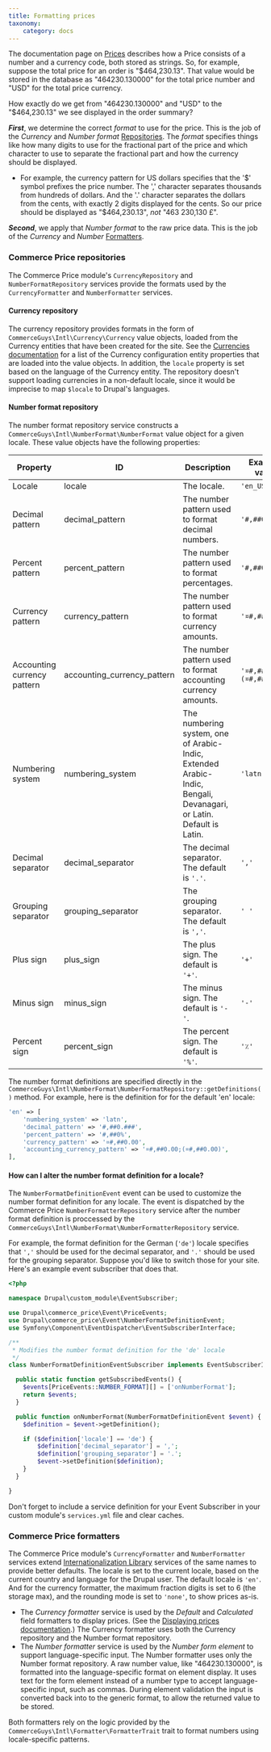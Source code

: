 ```yaml
---
title: Formatting prices
taxonomy:
    category: docs
---
```


The documentation page on [Prices](../prices) describes how a Price consists of a number and a currency code, both stored as strings. So, for example, suppose the total price for an order is "$464,230.13". That value would be stored in the database as "464230.130000" for the total price number and "USD" for the total price currency.

How exactly do we get from "464230.130000" and "USD" to the "$464,230.13" we see displayed in the order summary? 

***First***, we determine the correct *format* to use for the price. This is the job of the *Currency* and *Number format* [Repositories](#commerce-price-repositories). The *format* specifies things like how many digits to use for the fractional part of the price and which character to use to separate the fractional part and how the currency should be displayed.

* For example, the currency pattern for US dollars specifies that the '$' symbol prefixes the price number. The ',' character separates thousands from hundreds of dollars. And the '.' character separates the dollars from the cents, with exactly 2 digits displayed for the cents. So our price should be displayed as "$464,230.13", *not* "463 230,130 £".

***Second***, we apply that *Number format* to the raw price data. This is the job of the *Currency* and *Number* [Formatters](#commerce-price-formatters).

### Commerce Price repositories
The Commerce Price module's `CurrencyRepository` and `NumberFormatRepository` services provide the formats used by the `CurrencyFormatter` and `NumberFormatter` services.

#### Currency repository
The currency repository provides formats in the form of `CommerceGuys\Intl\Currency\Currency` value objects, loaded from the Currency entities that have been created for the site. See the [Currencies documentation](../currencies) for a list of the Currency configuration entity properties that are loaded into the value objects. In addition, the `locale` property is set based on the language of the Currency entity. The repository doesn't support loading currencies in a non-default locale, since it would be imprecise to map `$locale` to Drupal's languages.

#### Number format repository
The number format repository service constructs a `CommerceGuys\Intl\NumberFormat\NumberFormat` value object for a given locale. These value objects have the following properties:

| Property | ID | Description | Example value |
|----------|----|-------------|---------------|
| Locale   | locale | The locale. | `'en_US'` |
| Decimal pattern | decimal_pattern | The number pattern used to format decimal numbers. | `'#,##0.###'` |
| Percent pattern | percent_pattern | The number pattern used to format percentages. | `'#,##0%'` |
| Currency pattern | currency_pattern | The number pattern used to format currency amounts. | `'¤#,##0.00'` |
| Accounting currency pattern | accounting_currency_pattern | The number pattern used to format accounting currency amounts. | `'¤#,##0.00;(¤#,##0.00)'` |
| Numbering system | numbering_system |  The numbering system, one of Arabic-Indic, Extended Arabic-Indic, Bengali, Devanagari, or Latin. Default is Latin. | `'latn'` |
| Decimal separator | decimal_separator | The decimal separator. The default is `'.'`. | `','` |
| Grouping separator | grouping_separator | The grouping separator. The default is `','`. | `' '` |
| Plus sign | plus_sign | The plus sign. The default is `'+'`. | `'‎+‎'` |
| Minus sign | minus_sign | The minus sign. The default is `'-'`. | `'‎-‎'` |
| Percent sign | percent_sign | The percent sign. The default is `'%'`. | `'٪؜'` |

The number format definitions are specified directly in the `CommerceGuys\Intl\NumberFormat\NumberFormatRepository::getDefinitions()` method. For example, here is the definition for for the default 'en' locale:

```php
'en' => [
    'numbering_system' => 'latn',
    'decimal_pattern' => '#,##0.###',
    'percent_pattern' => '#,##0%',
    'currency_pattern' => '¤#,##0.00',
    'accounting_currency_pattern' => '¤#,##0.00;(¤#,##0.00)',
],
```

#### How can I alter the number format definition for a locale?
The `NumberFormatDefinitionEvent` event can be used to customize the number format definition for any locale. The event is dispatched by the Commerce Price `NumberFormatterRepository` service after the number format definition is proccessed by the `CommerceGuys\Intl\NumberFormat\NumberFormatterRepository` service.

For example, the format definition for the German (`'de'`) locale specifies that `','` should be used for the decimal separator, and `'.'` should be used for the grouping separator. Suppose you'd like to switch those for your site. Here's an example event subscriber that does that.

```php
<?php

namespace Drupal\custom_module\EventSubscriber;

use Drupal\commerce_price\Event\PriceEvents;
use Drupal\commerce_price\Event\NumberFormatDefinitionEvent;
use Symfony\Component\EventDispatcher\EventSubscriberInterface;

/**
 * Modifies the number format definition for the 'de' locale
 */
class NumberFormatDefinitionEventSubscriber implements EventSubscriberInterface {

  public static function getSubscribedEvents() {
    $events[PriceEvents::NUMBER_FORMAT][] = ['onNumberFormat'];
    return $events;
  }

  public function onNumberFormat(NumberFormatDefinitionEvent $event) {
    $definition = $event->getDefinition();

    if ($definition['locale'] == 'de') {
	    $definition['decimal_separator'] = ',';
	    $definition['grouping_separator'] = '.';
	    $event->setDefinition($definition);
    }
  }

}
```

Don't forget to include a service definition for your Event Subscriber in your custom module's `services.yml` file and clear caches.

### Commerce Price formatters
The Commerce Price module's `CurrencyFormatter` and `NumberFormatter` services extend [Internationalization Library] services of the same names to provide better defaults. The locale is set to the current locale, based on the current country and language for the Drupal user. The default locale is `'en'`. And for the currency formatter, the maximum fraction digits is set to 6 (the storage max), and the rounding mode is set to `'none'`, to show prices as-is.

* The *Currency formatter* service is used by the *Default* and *Calculated* field formatters to display prices. (See the [Displaying prices documentation](../displaying-prices).) The Currency formatter uses both the Currency repository and the Number format repository.
* The *Number formatter* service is used by the *Number form element* to support language-specific input. The Number formatter uses only the Number format repository.  A raw number value, like "464230.130000", is formatted into the language-specific format on element display. It uses text for the form element instead of a number type to accept language-specific input, such as commas. During element validation the input is converted back into to the generic format, to allow the returned value to be stored.

Both formatters rely on the logic provided by the `CommerceGuys\Intl\Formatter\FormatterTrait` trait to format  numbers using locale-specific patterns.

[Internationalization Library]: https://github.com/commerceguys/intl
[commerceguys/intl]: https://github.com/commerceguys/intl
